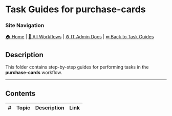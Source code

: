 # Task Guides for purchase-cards

### Site Navigation
[🏠 Home](../../../README.md) | [📂 All Workflows](../../../users/users.md) | [⚙ IT Admin Docs](../../../it-admins/README.md) | [⬅ Back to Task Guides](../README.md)

## Description
This folder contains step-by-step guides for performing tasks in the **purchase-cards** workflow.

---

## Contents

| **#** | **Topic** | **Description** | **Link** |
|---|---|---|---|